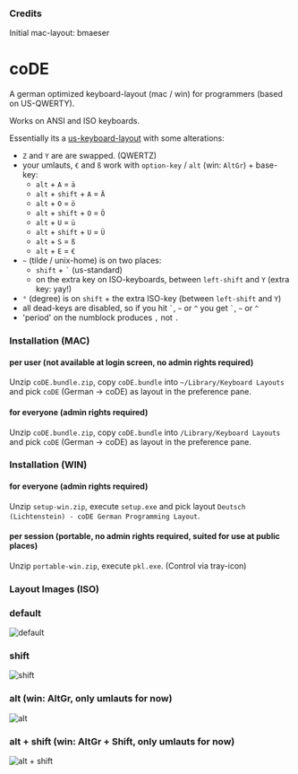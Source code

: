 ### Credits
Initial mac-layout: bmaeser


# coDE
A german optimized keyboard-layout (mac / win) for programmers (based on US-QWERTY).

Works on ANSI and ISO keyboards.

Essentially its a [us-keyboard-layout](http://en.wikipedia.org/wiki/File:KB_United_States-NoAltGr.svg) with some alterations:

* `Z` and `Y` are are swapped. (QWERTZ)
* your umlauts, `€` and `ß` work with `option-key` / `alt` (win: `AltGr`) + base-key:
    * `alt` + `A` = `ä`
    * `alt` + `shift` + `A` = `Ä`
    * `alt` + `O` = `ö`
    * `alt` + `shift` + `O` = `Ö`
    * `alt` + `U` = `ü`
    * `alt` + `shift` + `U` = `Ü`
    * `alt` + `S` = `ß`
    * `alt` + `E` = `€`
* `~` (tilde / unix-home) is on two places:
    * `shift` + `` ` `` (us-standard)
    * on the extra key on ISO-keyboards, between `left-shift` and `Y` (extra key: yay!)
* `°` (degree) is on `shift` + the extra ISO-key (between `left-shift` and `Y`)
* all dead-keys are disabled, so if you hit `` ` ``, `~` or `^` you get `` ` ``, `~` or `^`
* 'period' on the numblock produces `,` not `.`


### Installation (MAC)

#### per user (not available at login screen, no admin rights required)
Unzip `coDE.bundle.zip`, copy `coDE.bundle` into `~/Library/Keyboard Layouts` and pick `coDE` (German -> coDE) as layout in the preference pane.

#### for everyone (admin rights required)
Unzip `coDE.bundle.zip`, copy `coDE.bundle` into `/Library/Keyboard Layouts` and pick `coDE` (German -> coDE) as layout in the preference pane.


### Installation (WIN)

#### for everyone (admin rights required)
Unzip `setup-win.zip`, execute `setup.exe` and pick layout `Deutsch (Lichtenstein) - coDE German Programming Layout`.

#### per session (portable, no admin rights required, suited for use at public places)
Unzip `portable-win.zip`, execute `pkl.exe`. (Control via tray-icon)


### Layout Images (ISO)

### default
![default](https://raw.githubusercontent.com/progmem64/coDE/master/layout-img/default.png)

### shift
![shift](https://raw.githubusercontent.com/progmem64/coDE/master/layout-img/shift.png)

### alt (win: AltGr, only umlauts for now)
![alt](https://raw.githubusercontent.com/progmem64/coDE/master/layout-img/alt.png)

### alt + shift (win: AltGr + Shift, only umlauts for now)
![alt + shift](https://raw.githubusercontent.com/progmem64/coDE/master/layout-img/altshift.png)

